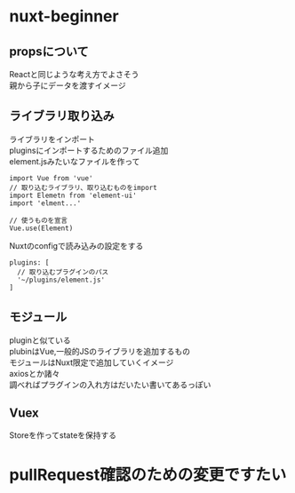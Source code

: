 # nuxt-beginner
## propsについて
Reactと同じような考え方でよさそう  
親から子にデータを渡すイメージ  

## ライブラリ取り込み
ライブラリをインポート  
pluginsにインポートするためのファイル追加  
element.jsみたいなファイルを作って

```
import Vue from 'vue'
// 取り込むライブラリ、取り込むものをimport
import Elemetn from 'element-ui'
import 'elment...'

// 使うものを宣言
Vue.use(Element)
```

Nuxtのconfigで読み込みの設定をする

```
plugins: [
  // 取り込むプラグインのパス
  '~/plugins/element.js'
]
```

## モジュール
pluginと似ている  
plubinはVue,一般的JSのライブラリを追加するもの  
モジュールはNuxt限定で追加していくイメージ  
axiosとか諸々  
調べればプラグインの入れ方はだいたい書いてあるっぽい  

## Vuex
Storeを作ってstateを保持する  

# pullRequest確認のための変更ですたい